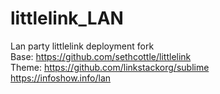 # littlelink_LAN
Lan party littlelink deployment fork
<br>
Base: https://github.com/sethcottle/littlelink
<br>
Theme: https://github.com/linkstackorg/sublime
<br>
https://infoshow.info/lan